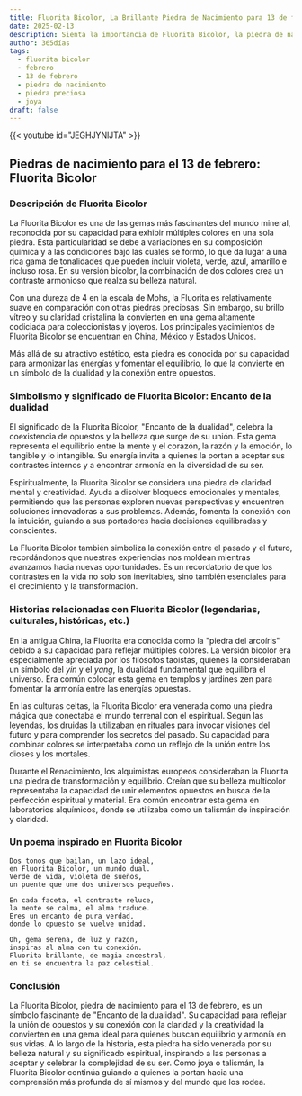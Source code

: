 ```yaml
---
title: Fluorita Bicolor, La Brillante Piedra de Nacimiento para 13 de febrero
date: 2025-02-13
description: Sienta la importancia de Fluorita Bicolor, la piedra de nacimiento de 13 de febrero que simboliza Encanto de la dualidad. Deje que su belleza y significado iluminen su día.
author: 365días
tags:
  - fluorita bicolor
  - febrero
  - 13 de febrero
  - piedra de nacimiento
  - piedra preciosa
  - joya
draft: false
---
```


{{< youtube id="JEGHJYNlJTA" >}}

## Piedras de nacimiento para el 13 de febrero: Fluorita Bicolor

### Descripción de Fluorita Bicolor

La Fluorita Bicolor es una de las gemas más fascinantes del mundo mineral, reconocida por su capacidad para exhibir múltiples colores en una sola piedra. Esta particularidad se debe a variaciones en su composición química y a las condiciones bajo las cuales se formó, lo que da lugar a una rica gama de tonalidades que pueden incluir violeta, verde, azul, amarillo e incluso rosa. En su versión bicolor, la combinación de dos colores crea un contraste armonioso que realza su belleza natural.

Con una dureza de 4 en la escala de Mohs, la Fluorita es relativamente suave en comparación con otras piedras preciosas. Sin embargo, su brillo vítreo y su claridad cristalina la convierten en una gema altamente codiciada para coleccionistas y joyeros. Los principales yacimientos de Fluorita Bicolor se encuentran en China, México y Estados Unidos.

Más allá de su atractivo estético, esta piedra es conocida por su capacidad para armonizar las energías y fomentar el equilibrio, lo que la convierte en un símbolo de la dualidad y la conexión entre opuestos.

### Simbolismo y significado de Fluorita Bicolor: Encanto de la dualidad

El significado de la Fluorita Bicolor, "Encanto de la dualidad", celebra la coexistencia de opuestos y la belleza que surge de su unión. Esta gema representa el equilibrio entre la mente y el corazón, la razón y la emoción, lo tangible y lo intangible. Su energía invita a quienes la portan a aceptar sus contrastes internos y a encontrar armonía en la diversidad de su ser.

Espiritualmente, la Fluorita Bicolor se considera una piedra de claridad mental y creatividad. Ayuda a disolver bloqueos emocionales y mentales, permitiendo que las personas exploren nuevas perspectivas y encuentren soluciones innovadoras a sus problemas. Además, fomenta la conexión con la intuición, guiando a sus portadores hacia decisiones equilibradas y conscientes.

La Fluorita Bicolor también simboliza la conexión entre el pasado y el futuro, recordándonos que nuestras experiencias nos moldean mientras avanzamos hacia nuevas oportunidades. Es un recordatorio de que los contrastes en la vida no solo son inevitables, sino también esenciales para el crecimiento y la transformación.

### Historias relacionadas con Fluorita Bicolor (legendarias, culturales, históricas, etc.)

En la antigua China, la Fluorita era conocida como la "piedra del arcoíris" debido a su capacidad para reflejar múltiples colores. La versión bicolor era especialmente apreciada por los filósofos taoístas, quienes la consideraban un símbolo del _yin_ y el _yang_, la dualidad fundamental que equilibra el universo. Era común colocar esta gema en templos y jardines zen para fomentar la armonía entre las energías opuestas.

En las culturas celtas, la Fluorita Bicolor era venerada como una piedra mágica que conectaba el mundo terrenal con el espiritual. Según las leyendas, los druidas la utilizaban en rituales para invocar visiones del futuro y para comprender los secretos del pasado. Su capacidad para combinar colores se interpretaba como un reflejo de la unión entre los dioses y los mortales.

Durante el Renacimiento, los alquimistas europeos consideraban la Fluorita una piedra de transformación y equilibrio. Creían que su belleza multicolor representaba la capacidad de unir elementos opuestos en busca de la perfección espiritual y material. Era común encontrar esta gema en laboratorios alquímicos, donde se utilizaba como un talismán de inspiración y claridad.

### Un poema inspirado en Fluorita Bicolor

```
Dos tonos que bailan, un lazo ideal,  
en Fluorita Bicolor, un mundo dual.  
Verde de vida, violeta de sueños,  
un puente que une dos universos pequeños.  

En cada faceta, el contraste reluce,  
la mente se calma, el alma traduce.  
Eres un encanto de pura verdad,  
donde lo opuesto se vuelve unidad.  

Oh, gema serena, de luz y razón,  
inspiras al alma con tu conexión.  
Fluorita brillante, de magia ancestral,  
en ti se encuentra la paz celestial.
```

### Conclusión

La Fluorita Bicolor, piedra de nacimiento para el 13 de febrero, es un símbolo fascinante de "Encanto de la dualidad". Su capacidad para reflejar la unión de opuestos y su conexión con la claridad y la creatividad la convierten en una gema ideal para quienes buscan equilibrio y armonía en sus vidas. A lo largo de la historia, esta piedra ha sido venerada por su belleza natural y su significado espiritual, inspirando a las personas a aceptar y celebrar la complejidad de su ser. Como joya o talismán, la Fluorita Bicolor continúa guiando a quienes la portan hacia una comprensión más profunda de sí mismos y del mundo que los rodea.